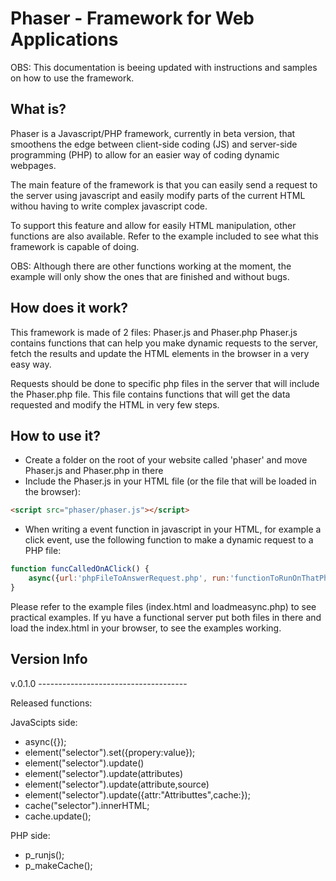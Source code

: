 # Phaser - Framework for Web Applications

OBS: This documentation is beeing updated with instructions and samples on how to use the framework.

## What is?

Phaser is a Javascript/PHP framework, currently in beta version, that smoothens the edge between client-side coding (JS) and server-side programming (PHP) to allow for an easier way of coding dynamic webpages.

The main feature of the framework is that you can easily send a request to the server using javascript and easily modify parts of the current HTML withou having to write complex javascript code.

To support this feature and allow for easily HTML manipulation, other functions are also available. Refer to the example included to see what this framework is capable of doing.

OBS: Although there are other functions working at the moment, the example will only show the ones that are finished and without bugs.

## How does it work?

This framework is made of 2 files: Phaser.js and Phaser.php
Phaser.js contains functions that can help you make dynamic requests to the server, fetch the results and update the HTML elements in the browser in a very easy way.

Requests should be done to specific php files in the server that will include the Phaser.php file. This file contains functions that will get the data requested and modify the HTML in very few steps.

## How to use it?

- Create a folder on the root of your website called 'phaser' and move Phaser.js and Phaser.php in there
- Include the Phaser.js in your HTML file (or the file that will be loaded in the browser):
```html
<script src="phaser/phaser.js"></script>
```
- When writing a event function in javascript in your HTML, for example a click event, use the following function to make a dynamic request to a PHP file:
```javascript
function funcCalledOnAClick() {
	async({url:'phpFileToAnswerRequest.php', run:'functionToRunOnThatPhpFile()'});
}
```
Please refer to the example files (index.html and loadmeasync.php) to see practical examples.
If yu have a functional server put both files in there and load the index.html in your browser, to see the examples working.

## Version Info

v.0.1.0 -------------------------------------

Released functions:

JavaScipts side:
- async({});
- element("selector").set({propery:value});
- element("selector").update()
- element("selector").update(attributes)
- element("selector").update(attribute,source)
- element("selector").update({attr:"Attributtes",cache:});
- cache("selector").innerHTML;
- cache.update();

PHP side:
- p_runjs();
- p_makeCache();
